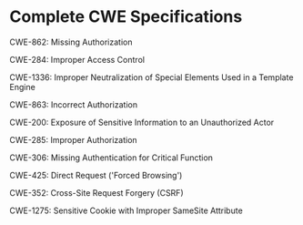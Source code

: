 

# Complete CWE Specifications

CWE-862: Missing Authorization

CWE-284: Improper Access Control

CWE-1336: Improper Neutralization of Special Elements Used in a Template Engine

CWE-863: Incorrect Authorization

CWE-200: Exposure of Sensitive Information to an Unauthorized Actor

CWE-285: Improper Authorization

CWE-306: Missing Authentication for Critical Function

CWE-425: Direct Request ('Forced Browsing')

CWE-352: Cross-Site Request Forgery (CSRF)

CWE-1275: Sensitive Cookie with Improper SameSite Attribute